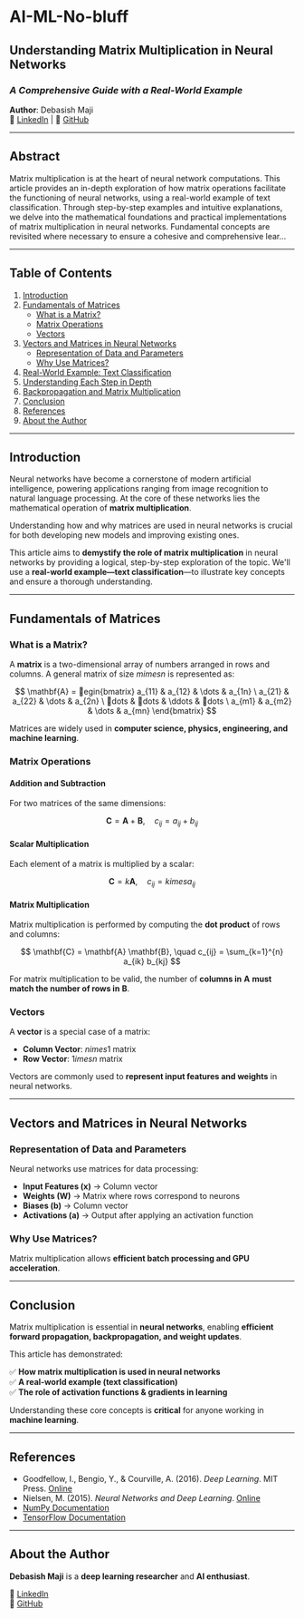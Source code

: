 # AI-ML-No-bluff

## **Understanding Matrix Multiplication in Neural Networks**  

### *A Comprehensive Guide with a Real-World Example*  
**Author**: Debasish Maji  
🔗 [LinkedIn](https://www.linkedin.com/in/debasish-maji-88170a96/) | 🔗 [GitHub](https://github.com/DebasishMaji)

---

## **Abstract**  
Matrix multiplication is at the heart of neural network computations. This article provides an in-depth exploration of how matrix operations facilitate the functioning of neural networks, using a real-world example of text classification. Through step-by-step examples and intuitive explanations, we delve into the mathematical foundations and practical implementations of matrix multiplication in neural networks. Fundamental concepts are revisited where necessary to ensure a cohesive and comprehensive lear...

---

## **Table of Contents**  
1. [Introduction](#introduction)  
2. [Fundamentals of Matrices](#fundamentals-of-matrices)  
   - [What is a Matrix?](#what-is-a-matrix)  
   - [Matrix Operations](#matrix-operations)  
   - [Vectors](#vectors)  
3. [Vectors and Matrices in Neural Networks](#vectors-and-matrices-in-neural-networks)  
   - [Representation of Data and Parameters](#representation-of-data-and-parameters)  
   - [Why Use Matrices?](#why-use-matrices)  
4. [Real-World Example: Text Classification](#real-world-example-text-classification)  
5. [Understanding Each Step in Depth](#understanding-each-step-in-depth)  
6. [Backpropagation and Matrix Multiplication](#backpropagation-and-matrix-multiplication)  
7. [Conclusion](#conclusion)  
8. [References](#references)  
9. [About the Author](#about-the-author)  

---

## **Introduction**  

Neural networks have become a cornerstone of modern artificial intelligence, powering applications ranging from image recognition to natural language processing. At the core of these networks lies the mathematical operation of **matrix multiplication**.  

Understanding how and why matrices are used in neural networks is crucial for both developing new models and improving existing ones.  

This article aims to **demystify the role of matrix multiplication** in neural networks by providing a logical, step-by-step exploration of the topic. We'll use a **real-world example—text classification**—to illustrate key concepts and ensure a thorough understanding.

---

## **Fundamentals of Matrices**  

### **What is a Matrix?**  

A **matrix** is a two-dimensional array of numbers arranged in rows and columns. A general matrix of size $m 	imes n$ is represented as:

$$
\mathbf{A} = egin{bmatrix}
a_{11} & a_{12} & \dots & a_{1n} \
a_{21} & a_{22} & \dots & a_{2n} \
dots & dots & \ddots & dots \
a_{m1} & a_{m2} & \dots & a_{mn}
\end{bmatrix}
$$

Matrices are widely used in **computer science, physics, engineering, and machine learning**.

### **Matrix Operations**  

#### **Addition and Subtraction**  

For two matrices of the same dimensions:

$$
\mathbf{C} = \mathbf{A} + \mathbf{B}, \quad c_{ij} = a_{ij} + b_{ij}
$$

#### **Scalar Multiplication**  

Each element of a matrix is multiplied by a scalar:

$$
\mathbf{C} = k\mathbf{A}, \quad c_{ij} = k 	imes a_{ij}
$$

#### **Matrix Multiplication**  

Matrix multiplication is performed by computing the **dot product** of rows and columns:

$$
\mathbf{C} = \mathbf{A} \mathbf{B}, \quad c_{ij} = \sum_{k=1}^{n} a_{ik} b_{kj}
$$

For matrix multiplication to be valid, the number of **columns in** $\mathbf{A}$ **must match the number of rows in** $\mathbf{B}$.

### **Vectors**  

A **vector** is a special case of a matrix:

- **Column Vector**: $n 	imes 1$ matrix  
- **Row Vector**: $1 	imes n$ matrix  

Vectors are commonly used to **represent input features and weights** in neural networks.

---

## **Vectors and Matrices in Neural Networks**  

### **Representation of Data and Parameters**  

Neural networks use matrices for data processing:  

- **Input Features ($\mathbf{x}$)** → Column vector  
- **Weights ($\mathbf{W}$)** → Matrix where rows correspond to neurons  
- **Biases ($\mathbf{b}$)** → Column vector  
- **Activations ($\mathbf{a}$)** → Output after applying an activation function  

### **Why Use Matrices?**  

Matrix multiplication allows **efficient batch processing and GPU acceleration**.

---

## **Conclusion**  

Matrix multiplication is essential in **neural networks**, enabling **efficient forward propagation, backpropagation, and weight updates**.

This article has demonstrated:  

✅ **How matrix multiplication is used in neural networks**  
✅ **A real-world example (text classification)**  
✅ **The role of activation functions & gradients in learning**  

Understanding these core concepts is **critical** for anyone working in **machine learning**.

---

## **References**  

- Goodfellow, I., Bengio, Y., & Courville, A. (2016). *Deep Learning*. MIT Press. [Online](http://www.deeplearningbook.org/)  
- Nielsen, M. (2015). *Neural Networks and Deep Learning*. [Online](http://neuralnetworksanddeeplearning.com/)  
- [NumPy Documentation](https://numpy.org/)  
- [TensorFlow Documentation](https://www.tensorflow.org/)  

---

## **About the Author**  

**Debasish Maji** is a **deep learning researcher** and **AI enthusiast**.  

🔗 [LinkedIn](https://www.linkedin.com/in/debasish-maji-88170a96/)  
🔗 [GitHub](https://github.com/DebasishMaji)  
